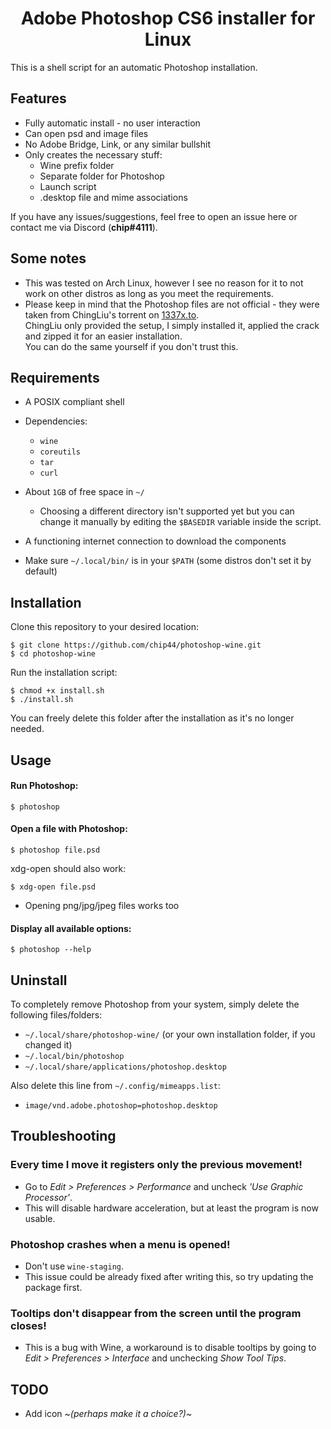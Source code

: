 # <center>Adobe Photoshop CS6 installer for Linux</center>

This is a shell script for an automatic Photoshop installation.



## Features

- Fully automatic install - no user interaction
- Can open psd and image files
- No Adobe Bridge, Link, or any similar bullshit
- Only creates the necessary stuff:
    - Wine prefix folder
    - Separate folder for Photoshop
    - Launch script
    - .desktop file and mime associations

If you have any issues/suggestions, feel free to open an issue here or contact me via Discord (**chip#4111**).



## Some notes
- This was tested on Arch Linux, however I see no reason for it to not work on other distros as long as you meet the requirements.
- Please keep in mind that the Photoshop files are not official - they were taken from ChingLiu's torrent on [1337x.to](https://1337x.to).\
  ChingLiu only provided the setup, I simply installed it, applied the crack and zipped it for an easier installation.\
  You can do the same yourself if you don't trust this.



## Requirements

- A POSIX compliant shell

- Dependencies:
    - `wine`
    - `coreutils`
    - `tar`
    - `curl`

-  About `1GB` of free space in `~/`
    - Choosing a different directory isn't supported yet but you can change it manually by editing the `$BASEDIR` variable inside the script.

- A functioning internet connection to download the components

- Make sure `~/.local/bin/` is in your `$PATH` (some distros don't set it by default)



## Installation

Clone this repository to your desired location:
```
$ git clone https://github.com/chip44/photoshop-wine.git
$ cd photoshop-wine
```

Run the installation script:
```
$ chmod +x install.sh
$ ./install.sh
```

You can freely delete this folder after the installation as it's no longer needed.



## Usage

#### Run Photoshop:
```
$ photoshop
```

#### Open a file with Photoshop:
```
$ photoshop file.psd
```
xdg-open should also work:
```
$ xdg-open file.psd
```
- Opening png/jpg/jpeg files works too

#### Display all available options:
```
$ photoshop --help
```



## Uninstall

To completely remove Photoshop from your system, simply delete the following files/folders:
- `~/.local/share/photoshop-wine/` (or your own installation folder, if you changed it)
- `~/.local/bin/photoshop`
- `~/.local/share/applications/photoshop.desktop`

Also delete this line from `~/.config/mimeapps.list`:
- `image/vnd.adobe.photoshop=photoshop.desktop`



## Troubleshooting

### Every time I move it registers only the previous movement!
- Go to *Edit > Preferences > Performance* and uncheck *'Use Graphic Processor'*.
- This will disable hardware acceleration, but at least the program is now usable.

### Photoshop crashes when a menu is opened!
- Don't use `wine-staging`.
- This issue could be already fixed after writing this, so try updating the package first.

### Tooltips don't disappear from the screen until the program closes!
- This is a bug with Wine, a workaround is to disable tooltips by going to *Edit > Preferences > Interface* and unchecking *Show Tool Tips*.



## TODO

- Add icon ~*(perhaps make it a choice?)*~

